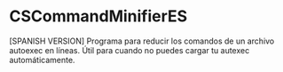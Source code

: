 # CSCommandMinifierES
[SPANISH VERSION] Programa para reducir los comandos de un archivo autoexec en líneas. Útil para cuando no puedes cargar tu autexec automáticamente.
